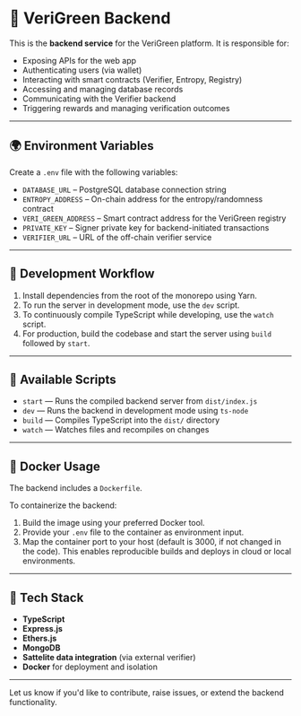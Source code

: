 # 🔧 VeriGreen Backend

This is the **backend service** for the VeriGreen platform. It is responsible for:

- Exposing APIs for the web app
- Authenticating users (via wallet)
- Interacting with smart contracts (Verifier, Entropy, Registry)
- Accessing and managing database records
- Communicating with the Verifier backend
- Triggering rewards and managing verification outcomes

---

## 🌍 Environment Variables

Create a `.env` file with the following variables:

- `DATABASE_URL` – PostgreSQL database connection string
- `ENTROPY_ADDRESS` – On-chain address for the entropy/randomness contract
- `VERI_GREEN_ADDRESS` – Smart contract address for the VeriGreen registry
- `PRIVATE_KEY` – Signer private key for backend-initiated transactions
- `VERIFIER_URL` – URL of the off-chain verifier service

---

## 🧪 Development Workflow

1. Install dependencies from the root of the monorepo using Yarn.
2. To run the server in development mode, use the `dev` script.
3. To continuously compile TypeScript while developing, use the `watch` script.
4. For production, build the codebase and start the server using `build` followed by `start`.

---

## 🔨 Available Scripts

- `start` — Runs the compiled backend server from `dist/index.js`
- `dev` — Runs the backend in development mode using `ts-node`
- `build` — Compiles TypeScript into the `dist/` directory
- `watch` — Watches files and recompiles on changes

---

## 🐳 Docker Usage

The backend includes a `Dockerfile`.

To containerize the backend:

1. Build the image using your preferred Docker tool.
2. Provide your `.env` file to the container as environment input.
3. Map the container port to your host (default is 3000, if not changed in the code).
   This enables reproducible builds and deploys in cloud or local environments.

---

## 🧱 Tech Stack

- **TypeScript**
- **Express.js**
- **Ethers.js**
- **MongoDB**
- **Sattelite data integration** (via external verifier)
- **Docker** for deployment and isolation

---

Let us know if you'd like to contribute, raise issues, or extend the backend functionality.
